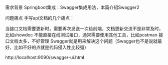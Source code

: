 需求背景
Springboot集成：Swagger集成用法，本篇介绍Swagger2

问题痛点
手写api文档的几个痛点：

当接口文档需要更新时，需要再次发送一次给前端，文档更新交流不是非常及时，比如showdoc
不能直接在线测试接口，通常需要使用其他工具，比如postman
接口文档太多，不好管理
Swagger就是用来解决这个问题（Swagger也不是说就最好，比如不好的点就是代码侵入性比较强）


http://localhost:9090/swagger-ui.html